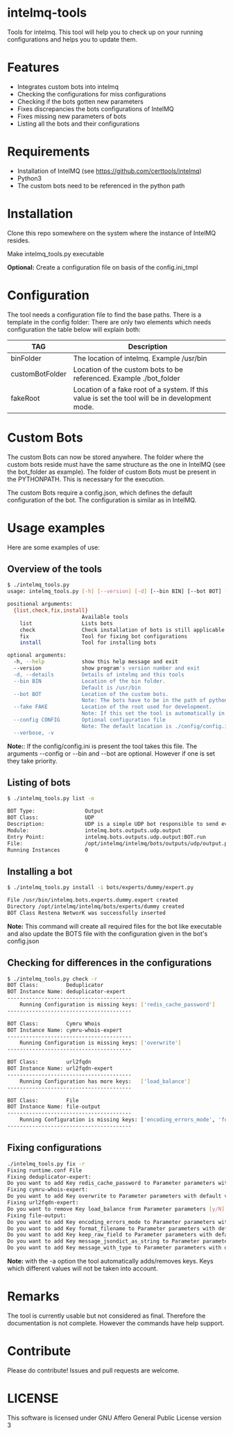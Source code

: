 # intelmq-tools
Tools for intelmq. 
This tool will help you to check up on your running configurations and 
helps you to update them.

# Features
* Integrates custom bots into intelmq
* Checking the configurations for miss configurations
* Checking if the bots gotten new parameters
* Fixes discrepancies the bots configurations of IntelMQ
* Fixes missing new parameters of bots
* Listing all the bots and their configurations

# Requirements
- Installation of IntelMQ (see https://github.com/certtools/intelmq)
- Python3
- The custom bots need to be referenced in the python path

# Installation
Clone this repo somewhere on the system where the instance of IntelMQ resides.

Make intelmq_tools.py executable

**Optional:** Create a configuration file on basis of the config.ini_tmpl 

# Configuration
The tool needs a configuration file to find the base paths. 
There is a template in the config folder:
There are only two elements which needs configuration the table below will explain both:

|TAG|Description|
|---|---|
| binFolder  | The location of intelmq. Example /usr/bin  |
| customBotFolder | Location of the custom bots to be referenced. Example ./bot_folder |
| fakeRoot | Location of a fake root of a system. If this value is set the tool will be in development mode.  |

# Custom Bots
The custom Bots can now be stored anywhere. The folder where the custom bots reside must have the same 
structure as the one in IntelMQ (see the bot_folder as example). The folder of custom Bots must be present in the PYTHONPATH.
This is necessary for the execution.

The custom Bots require a config.json, 
which defines the default configuration of the bot. 
The configuration is similar as in IntelMQ.

# Usage examples
Here are some examples of use:

## Overview of the tools

```bash
$ ./intelmq_tools.py
usage: intelmq_tools.py [-h] [--version] [-d] [--bin BIN] [--bot BOT] [--fake FAKE] [--config CONFIG] [--verbose] {list,check,fix,install} ...

positional arguments:
  {list,check,fix,install}
                        Available tools
    list                Lists bots
    check               Check installation of bots is still applicable
    fix                 Tool for fixing bot configurations
    install             Tool for installing bots

optional arguments:
  -h, --help            show this help message and exit
  --version             show program's version number and exit
  -d, --details         Details of intelmq and this tools
  --bin BIN             Location of the bin folder.
                        Default is /usr/bin
  --bot BOT             Location of the custom bots.
                        Note: The bots have to be in the path of python.
  --fake FAKE           Location of the root used for development.
                        Note: If this set the tool is automatically in dev mode.
  --config CONFIG       Optional configuration file
                        Note: The default location is ./config/config.ini
  --verbose, -v

```

**Note:**: If the config/config.ini is present the tool takes this file. 
The arguments --config or --bin and --bot are optional. However if one is set they take
priority.

## Listing of bots

```bash
$ ./intelmq_tools.py list -o

BOT Type:                Output
BOT Class:               UDP
Description:             UDP is a simple UDP bot responsible to send events to a udp port (e.g.: syslog daemon). For more explanations about the parameters field, checkout out the README.md
Module:                  intelmq.bots.outputs.udp.output
Entry Point:             intelmq.bots.outputs.udp.output:BOT.run
File:                    /opt/intelmq/intelmq/bots/outputs/udp/output.py
Running Instances        0

```

## Installing a bot

```bash
$ ./intelmq_tools.py install -i bots/experts/dummy/expert.py 

File /usr/bin/intelmq.bots.experts.dummy.expert created
Directory /opt/intelmq/intelmq/bots/experts/dummy created
BOT Class Restena NetworK was successfully inserted
```

**Note:** This command will create all required files for the bot like executable and also update the BOTS file with the configuration given in the bot's config.json

## Checking for differences in the configurations

```bash
$ ./intelmq_tools.py check -r
BOT Class:         Deduplicator
BOT Instance Name: deduplicator-expert
----------------------------------------
    Running Configuration is missing keys: ['redis_cache_password']
----------------------------------------

BOT Class:         Cymru Whois
BOT Instance Name: cymru-whois-expert
----------------------------------------
    Running Configuration is missing keys: ['overwrite']
----------------------------------------

BOT Class:         url2fqdn
BOT Instance Name: url2fqdn-expert
----------------------------------------
    Running Configuration has more keys:   ['load_balance']
----------------------------------------

BOT Class:         File
BOT Instance Name: file-output
----------------------------------------
    Running Configuration is missing keys: ['encoding_errors_mode', 'format_filename', 'keep_raw_field', 'message_jsondict_as_string', 'message_with_type']
----------------------------------------

```
## Fixing configurations

```bash
./intelmq_tools.py fix -r
Fixing runtime.conf File
Fixing deduplicator-expert:
Do you want to add Key redis_cache_password to Parameter parameters with default value None [y/N] y
Fixing cymru-whois-expert:
Do you want to add Key overwrite to Parameter parameters with default value False [y/N] y
Fixing url2fqdn-expert:
Do you want to remove Key load_balance from Parameter parameters [y/N] y
Fixing file-output:
Do you want to add Key encoding_errors_mode to Parameter parameters with default value strict [y/N] y
Do you want to add Key format_filename to Parameter parameters with default value False [y/N] y
Do you want to add Key keep_raw_field to Parameter parameters with default value False [y/N] y
Do you want to add Key message_jsondict_as_string to Parameter parameters with default value False [y/N] y
Do you want to add Key message_with_type to Parameter parameters with default value False [y/N] y
```
**Note:** with the -a option the tool automatically adds/removes keys. 
Keys which different values will not be taken into account. 

# Remarks
The tool is currently usable but not considered as final. 
Therefore the documentation is not complete. 
However the commands have help support.

# Contribute

Please do contribute! Issues and pull requests are welcome.

# LICENSE

This software is licensed under GNU Affero General Public License version 3
